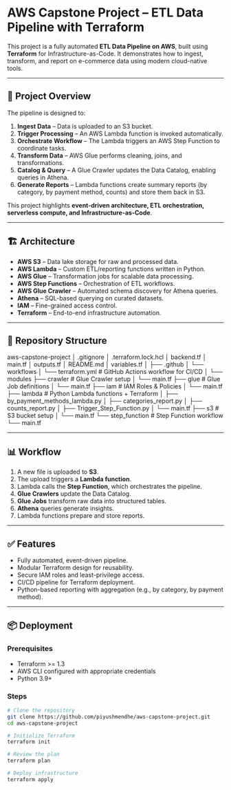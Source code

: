 # AWS Capstone Project – ETL Data Pipeline with Terraform

This project is a fully automated **ETL Data Pipeline on AWS**, built using **Terraform** for Infrastructure-as-Code. It demonstrates how to ingest, transform, and report on e-commerce data using modern cloud-native tools.

---

## 🚀 Project Overview
The pipeline is designed to:
1. **Ingest Data** – Data is uploaded to an S3 bucket.  
2. **Trigger Processing** – An AWS Lambda function is invoked automatically.  
3. **Orchestrate Workflow** – The Lambda triggers an AWS Step Function to coordinate tasks.  
4. **Transform Data** – AWS Glue performs cleaning, joins, and transformations.  
5. **Catalog & Query** – A Glue Crawler updates the Data Catalog, enabling queries in Athena.  
6. **Generate Reports** – Lambda functions create summary reports (by category, by payment method, counts) and store them back in S3.  

This project highlights **event-driven architecture, ETL orchestration, serverless compute, and Infrastructure-as-Code**.

---

## 🏗️ Architecture
- **AWS S3** – Data lake storage for raw and processed data.  
- **AWS Lambda** – Custom ETL/reporting functions written in Python.  
- **AWS Glue** – Transformation jobs for scalable data processing.  
- **AWS Step Functions** – Orchestration of ETL workflows.  
- **AWS Glue Crawler** – Automated schema discovery for Athena queries.  
- **Athena** – SQL-based querying on curated datasets.  
- **IAM** – Fine-grained access control.  
- **Terraform** – End-to-end infrastructure automation.

---

## 📂 Repository Structure

aws-capstone-project
│ .gitignore
│ .terraform.lock.hcl
│ backend.tf
│ main.tf
│ outputs.tf
│ README.md
│ variables.tf
│
├── .github
│ └── workflows
│ └── terraform.yml # GitHub Actions workflow for CI/CD
│
└── modules
├── crawler # Glue Crawler setup
│ └── main.tf
├── glue # Glue Job definitions
│ └── main.tf
├── iam # IAM Roles & Policies
│ └── main.tf
├── lambda # Python Lambda functions + Terraform
│ ├── by_payment_methods_lambda.py
│ ├── categories_report.py
│ ├── counts_report.py
│ ├── Trigger_Step_Function.py
│ └── main.tf
├── s3 # S3 bucket setup
│ └── main.tf
└── step_function # Step Function workflow
└── main.tf

---

## 📊 Workflow
1. A new file is uploaded to **S3**.  
2. The upload triggers a **Lambda function**.  
3. Lambda calls the **Step Function**, which orchestrates the pipeline.  
4. **Glue Crawlers** update the Data Catalog.  
5. **Glue Jobs** transform raw data into structured tables.  
6. **Athena** queries generate insights.  
7. Lambda functions prepare and store reports.

---

## ✅ Features
- Fully automated, event-driven pipeline.
- Modular Terraform design for reusability.
- Secure IAM roles and least-privilege access.
- CI/CD pipeline for Terraform deployment.
- Python-based reporting with aggregation (e.g., by category, by payment method).

---

## 📦 Deployment
### Prerequisites
- Terraform >= 1.3  
- AWS CLI configured with appropriate credentials  
- Python 3.9+  

### Steps
```bash
# Clone the repository
git clone https://github.com/piyushmendhe/aws-capstone-project.git
cd aws-capstone-project

# Initialize Terraform
terraform init

# Review the plan
terraform plan

# Deploy infrastructure
terraform apply
